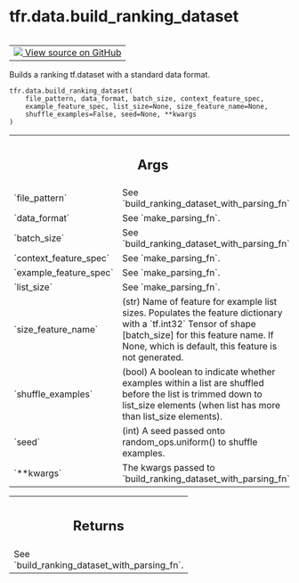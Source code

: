 <div itemscope itemtype="http://developers.google.com/ReferenceObject">
<meta itemprop="name" content="tfr.data.build_ranking_dataset" />
<meta itemprop="path" content="Stable" />
</div>

# tfr.data.build_ranking_dataset

<!-- Insert buttons and diff -->

<table class="tfo-notebook-buttons tfo-api" align="left">

<td>
  <a target="_blank" href="https://github.com/tensorflow/ranking/tree/master/tensorflow_ranking/python/data.py">
    <img src="https://www.tensorflow.org/images/GitHub-Mark-32px.png" />
    View source on GitHub
  </a>
</td>
</table>

Builds a ranking tf.dataset with a standard data format.

<pre class="devsite-click-to-copy prettyprint lang-py tfo-signature-link">
<code>tfr.data.build_ranking_dataset(
    file_pattern, data_format, batch_size, context_feature_spec,
    example_feature_spec, list_size=None, size_feature_name=None,
    shuffle_examples=False, seed=None, **kwargs
)
</code></pre>

<!-- Placeholder for "Used in" -->

<!-- Tabular view -->

 <table class="responsive fixed orange">
<colgroup><col width="214px"><col></colgroup>
<tr><th colspan="2"><h2 class="add-link">Args</h2></th></tr>

<tr>
<td>
`file_pattern`
</td>
<td>
See `build_ranking_dataset_with_parsing_fn`.
</td>
</tr><tr>
<td>
`data_format`
</td>
<td>
See `make_parsing_fn`.
</td>
</tr><tr>
<td>
`batch_size`
</td>
<td>
See `build_ranking_dataset_with_parsing_fn`.
</td>
</tr><tr>
<td>
`context_feature_spec`
</td>
<td>
See `make_parsing_fn`.
</td>
</tr><tr>
<td>
`example_feature_spec`
</td>
<td>
See `make_parsing_fn`.
</td>
</tr><tr>
<td>
`list_size`
</td>
<td>
See `make_parsing_fn`.
</td>
</tr><tr>
<td>
`size_feature_name`
</td>
<td>
(str) Name of feature for example list sizes. Populates
the feature dictionary with a `tf.int32` Tensor of shape [batch_size] for
this feature name. If None, which is default, this feature is not
generated.
</td>
</tr><tr>
<td>
`shuffle_examples`
</td>
<td>
(bool) A boolean to indicate whether examples within a
list are shuffled before the list is trimmed down to list_size elements
(when list has more than list_size elements).
</td>
</tr><tr>
<td>
`seed`
</td>
<td>
(int) A seed passed onto random_ops.uniform() to shuffle examples.
</td>
</tr><tr>
<td>
`**kwargs`
</td>
<td>
The kwargs passed to `build_ranking_dataset_with_parsing_fn`.
</td>
</tr>
</table>

<!-- Tabular view -->

 <table class="responsive fixed orange">
<colgroup><col width="214px"><col></colgroup>
<tr><th colspan="2"><h2 class="add-link">Returns</h2></th></tr>
<tr class="alt">
<td colspan="2">
See `build_ranking_dataset_with_parsing_fn`.
</td>
</tr>

</table>
